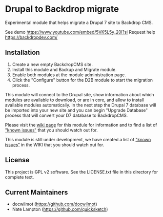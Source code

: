 Drupal to Backdrop migrate
===============================

Experimental module that helps migrate a Drupal 7 site to Backdrop CMS.

See demo https://www.youtube.com/embed/5VK5L5y_20I?si 
Request help https://backdropdev.com/

Installation
------------

1. Create a new empty BackdropCMS site.
2. Install this module and Backup and Migrate module.
3. Enable both modules at the module administration page.
4. Click the "Configure" button for the D2B module to start the migration process.

This module will connect to the Drupal site, show information about which modules are available to download, or are in core, 
and allow to install available modules automatically. In the next step the Drupal 7 database will be imported into your new site 
and you can begin "Upgrade Database" process that will convert your D7 database to BackdropCMS. 

Please visit the [wiki page](https://github.com/backdrop-contrib/d2b_migrate/wiki) for this module for information and to find a list of ["known issues"](https://github.com/backdrop-contrib/d2b_migrate/wiki/Know-Issues-with-Module) that you should watch out for. 

This module is still under development, we have created a list of ["known issues"](https://github.com/backdrop-contrib/d2b_migrate/wiki/Know-Issues-with-Module) in the WIKI that you should watch out for. 

License
-------

This project is GPL v2 software. See the LICENSE.txt file in this directory for
complete text.

Current Maintainers
-------------------

- docwilmot (https://github.com/docwilmot)
- Nate Lampton (https://github.com/quicksketch)

